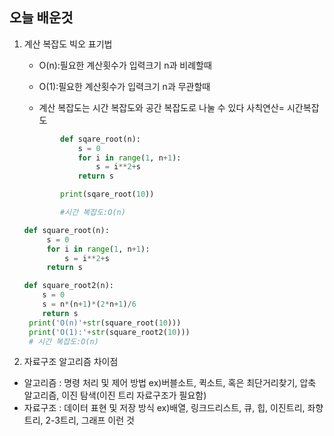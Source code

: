 ## 오늘 배운것

1. 계산 복잡도 빅오 표기법

   - O(n):필요한 계산횟수가 입력크기 n과 비례할때
   - O(1):필요한 계산횟수가 입력크기 n과 무관할때

   - 계산 복잡도는 시간 복잡도와 공간 복잡도로 나눌 수 있다
     사칙연산= 시간복잡도

   ```python
           def sqare_root(n):
               s = 0
               for i in range(1, n+1):
                   s = i**2+s
               return s

           print(sqare_root(10))

           #시간 복잡도:O(n)
   ```

   ```python
   def square_root(n):
        s = 0
        for i in range(1, n+1):
            s = i**2+s
        return s

   ```

   ```python
   def square_root2(n):
       s = 0
       s = n*(n+1)*(2*n+1)/6
       return s
    print('O(n)'+str(square_root(10)))
    print('O(1):'+str(square_root2(10)))
    # 시간 복잡도:O(n)
   ```

2. 자료구조 알고리즘 차이점

- 알고리즘 : 명령 처리 및 제어 방법
  ex)버블소트, 퀵소트, 혹은 최단거리찾기, 압축 알고리즘, 이진 탐색(이진 트리 자료구조가 필요함)
- 자료구조 : 데이터 표현 및 저장 방식
  ex)배열, 링크드리스트, 큐, 힙, 이진트리, 좌향트리, 2-3트리, 그래프 이런 것

